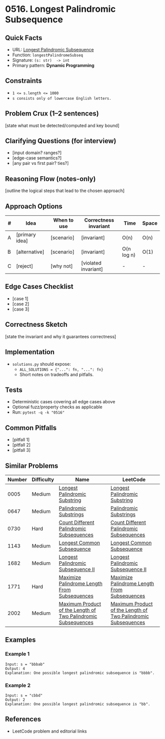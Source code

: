 # 0516. Longest Palindromic Subsequence

## Quick Facts

- URL: [Longest Palindromic Subsequence](https://leetcode.com/problems/longest-palindromic-subsequence/)
- Function: `longestPalindromeSubseq`
- Signature: `(s: str)  -> int`
- Primary pattern: **Dynamic Programming**

## Constraints

- `1 <= s.length <= 1000`
- `s consists only of lowercase English letters.`

## Problem Crux (1–2 sentences)

[state what must be detected/computed and key bound]

## Clarifying Questions (for interview)

- [input domain? ranges?]
- [edge-case semantics?]
- [any pair vs first pair? ties?]

## Reasoning Flow (notes-only)

[outline the logical steps that lead to the chosen approach]

## Approach Options

| #   | Idea           | When to use | Correctness invariant | Time       | Space |
| --- | -------------- | ----------- | --------------------- | ---------- | ----- |
| A   | [primary idea] | [scenario]  | [invariant]           | O(n)       | O(n)  |
| B   | [alternative]  | [scenario]  | [invariant]           | O(n log n) | O(1)  |
| C   | [reject]       | [why not]   | [violated invariant]  | -          | -     |

## Edge Cases Checklist

- [case 1]
- [case 2]
- [case 3]

## Correctness Sketch

[state the invariant and why it guarantees correctness]

## Implementation

- `solutions.py` should expose:
    - `ALL_SOLUTIONS = {"...": fn, "...": fn}`
    - Short notes on tradeoffs and pitfalls.

## Tests

- Deterministic cases covering all edge cases above
- Optional fuzz/property checks as applicable
- Run: `pytest -q -k "0516"`

## Common Pitfalls

- [pitfall 1]
- [pitfall 2]
- [pitfall 3]

## Similar Problems

| Number | Difficulty | Name                                                                                                                                             | LeetCode                                                                                                                                                      |
| ------ | ---------- | ------------------------------------------------------------------------------------------------------------------------------------------------ | ------------------------------------------------------------------------------------------------------------------------------------------------------------- |
| 0005   | Medium     | [Longest Palindromic Substring](../0005-longest-palindromic-substring/readme.md)                                                                 | [Longest Palindromic Substring](https://leetcode.com/problems/longest-palindromic-substring/)                                                                 |
| 0647   | Medium     | [Palindromic Substrings](../0647-palindromic-substrings/readme.md)                                                                               | [Palindromic Substrings](https://leetcode.com/problems/palindromic-substrings/)                                                                               |
| 0730   | Hard       | [Count Different Palindromic Subsequences](../0730-count-different-palindromic-subsequences/readme.md)                                           | [Count Different Palindromic Subsequences](https://leetcode.com/problems/count-different-palindromic-subsequences/)                                           |
| 1143   | Medium     | [Longest Common Subsequence](../1143-longest-common-subsequence/readme.md)                                                                       | [Longest Common Subsequence](https://leetcode.com/problems/longest-common-subsequence/)                                                                       |
| 1682   | Medium     | [Longest Palindromic Subsequence II](../1682-longest-palindromic-subsequence-ii/readme.md)                                                       | [Longest Palindromic Subsequence II](https://leetcode.com/problems/longest-palindromic-subsequence-ii/)                                                       |
| 1771   | Hard       | [Maximize Palindrome Length From Subsequences](../1771-maximize-palindrome-length-from-subsequences/readme.md)                                   | [Maximize Palindrome Length From Subsequences](https://leetcode.com/problems/maximize-palindrome-length-from-subsequences/)                                   |
| 2002   | Medium     | [Maximum Product of the Length of Two Palindromic Subsequences](../2002-maximum-product-of-the-length-of-two-palindromic-subsequences/readme.md) | [Maximum Product of the Length of Two Palindromic Subsequences](https://leetcode.com/problems/maximum-product-of-the-length-of-two-palindromic-subsequences/) |

## Examples

### Example 1

```text
Input: s = "bbbab"
Output: 4
Explanation: One possible longest palindromic subsequence is "bbbb".
```

### Example 2

```text
Input: s = "cbbd"
Output: 2
Explanation: One possible longest palindromic subsequence is "bb".
```

## References

- LeetCode problem and editorial links
